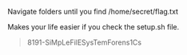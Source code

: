 Navigate folders until you find /home/secret/flag.txt

Makes your life easier if you check the setup.sh file.

>8191-SiMpLeFilESysTemForens1Cs